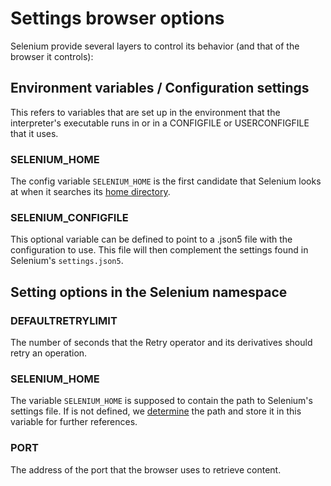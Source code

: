 # Settings browser options

Selenium provide several layers to control its behavior (and that of the browser it controls):

## Environment variables / Configuration settings

This refers to variables that are set up in the environment that the interpreter's executable runs in or in a CONFIGFILE or USERCONFIGFILE that it uses.

### SELENIUM_HOME

The config variable `SELENIUM_HOME` is the first candidate that Selenium looks at when it searches its [home directory](faq.md#where-do-we-live).

### SELENIUM_CONFIGFILE

This optional variable can be defined to point to a .json5 file with the configuration to use. This file will then complement the settings found in Selenium's `settings.json5`.

## Setting options in the Selenium namespace

### DEFAULTRETRYLIMIT

The number of seconds that the Retry operator and its derivatives should retry an operation.


### SELENIUM_HOME

The variable `SELENIUM_HOME` is supposed to contain the path to Selenium's settings file. If is not defined, we [determine](faq.md#where-do-we-live) the path and store it in this variable for further references.

### PORT

The address of the port that the browser uses to retrieve content.